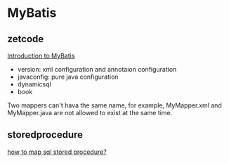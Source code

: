 # MyBatis

## zetcode

[Introduction to MyBatis](http://zetcode.com/db/mybatis/)

-   version: xml configuration and annotaion configuration
-   javaconfig: pure java configuration
-   dynamicsql
-   book

Two mappers can't hava the same name, for example, MyMapper.xml and MyMapper.java are not allowed to exist at the same time.


## storedprocedure

[how to map sql stored procedure?](https://www.tutorialspoint.com/mybatis/mybatis_stored_procedures.htm)
